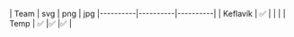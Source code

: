 | Team | svg | png | jpg
|----------|----------|----------|
| Keflavík      | ✅    |     |     |
| Temp          | ✅    |✅   |✅   |